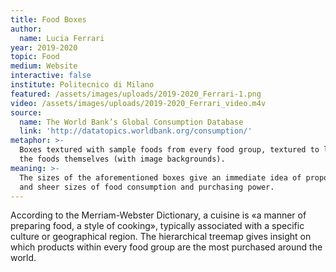 ```yaml
---
title: Food Boxes
author:
  name: Lucia Ferrari
year: 2019-2020
topic: Food
medium: Website
interactive: false
institute: Politecnico di Milano
featured: /assets/images/uploads/2019-2020_Ferrari-1.png
video: /assets/images/uploads/2019-2020_Ferrari_video.m4v
source:
  name: The World Bank’s Global Consumption Database
  link: 'http://datatopics.worldbank.org/consumption/'
metaphor: >-
  Boxes textured with sample foods from every food group, textured to look like
  the foods themselves (with image backgrounds).
meaning: >-
  The sizes of the aforementioned boxes give an immediate idea of proportions
  and sheer sizes of food consumption and purchasing power.
---
```

According to the Merriam-Webster Dictionary, a cuisine is «a manner of preparing food, a style of cooking», typically associated with a specific culture or geographical region. The hierarchical treemap gives insight on which products within every food group are the most purchased around the world.